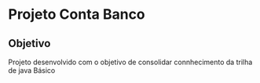 <h1>
    <span> Projeto Conta Banco</span>
</h1>

## Objetivo 
Projeto desenvolvido com o objetivo de consolidar connhecimento da trilha de java Básico 


